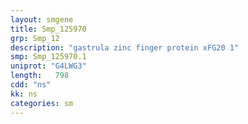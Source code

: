 ```yaml
---
layout: smgene
title: Smp_125970
grp: Smp_12
description: "gastrula zinc finger protein xFG20 1"
smp: Smp_125970.1
uniprot: "G4LWG3"
length:   798
cdd: "ns"
kk: ns
categories: sm
---
```

